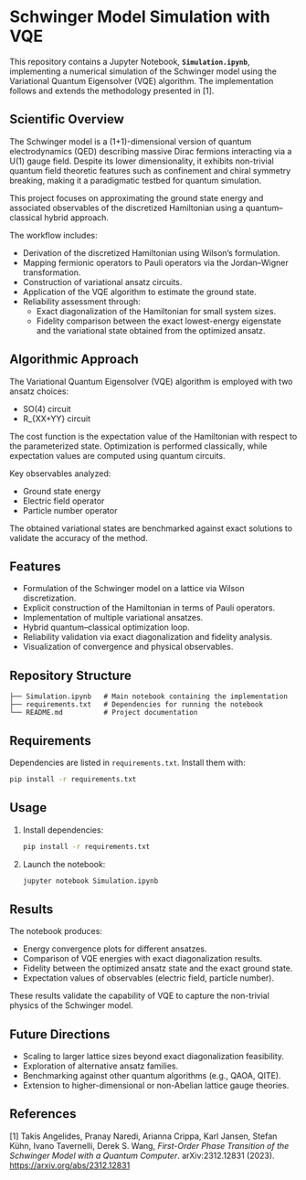 # Schwinger Model Simulation with VQE

This repository contains a Jupyter Notebook, **`Simulation.ipynb`**, implementing a numerical simulation of the Schwinger model using the Variational Quantum Eigensolver (VQE) algorithm. The implementation follows and extends the methodology presented in [1].

## Scientific Overview

The Schwinger model is a (1+1)-dimensional version of quantum electrodynamics (QED) describing massive Dirac fermions interacting via a U(1) gauge field. Despite its lower dimensionality, it exhibits non-trivial quantum field theoretic features such as confinement and chiral symmetry breaking, making it a paradigmatic testbed for quantum simulation.

This project focuses on approximating the ground state energy and associated observables of the discretized Hamiltonian using a quantum–classical hybrid approach.  

The workflow includes:
- Derivation of the discretized Hamiltonian using Wilson’s formulation.  
- Mapping fermionic operators to Pauli operators via the Jordan–Wigner transformation.  
- Construction of variational ansatz circuits.  
- Application of the VQE algorithm to estimate the ground state.  
- Reliability assessment through:
  - Exact diagonalization of the Hamiltonian for small system sizes.  
  - Fidelity comparison between the exact lowest-energy eigenstate and the variational state obtained from the optimized ansatz.  

## Algorithmic Approach

The Variational Quantum Eigensolver (VQE) algorithm is employed with two ansatz choices:
- SO(4) circuit  
- R_{XX+YY} circuit  

The cost function is the expectation value of the Hamiltonian with respect to the parameterized state. Optimization is performed classically, while expectation values are computed using quantum circuits.

Key observables analyzed:
- Ground state energy  
- Electric field operator  
- Particle number operator  

The obtained variational states are benchmarked against exact solutions to validate the accuracy of the method.

## Features

- Formulation of the Schwinger model on a lattice via Wilson discretization.  
- Explicit construction of the Hamiltonian in terms of Pauli operators.  
- Implementation of multiple variational ansatzes.  
- Hybrid quantum–classical optimization loop.  
- Reliability validation via exact diagonalization and fidelity analysis.  
- Visualization of convergence and physical observables.  

## Repository Structure

```
├── Simulation.ipynb   # Main notebook containing the implementation
├── requirements.txt   # Dependencies for running the notebook
└── README.md          # Project documentation
```

## Requirements

Dependencies are listed in `requirements.txt`. Install them with:  
```bash
pip install -r requirements.txt
```

## Usage

1. Install dependencies:
   ```bash
   pip install -r requirements.txt
   ```
2. Launch the notebook:
   ```bash
   jupyter notebook Simulation.ipynb
   ```

## Results

The notebook produces:
- Energy convergence plots for different ansatzes.  
- Comparison of VQE energies with exact diagonalization results.  
- Fidelity between the optimized ansatz state and the exact ground state.  
- Expectation values of observables (electric field, particle number).  

These results validate the capability of VQE to capture the non-trivial physics of the Schwinger model.

## Future Directions

- Scaling to larger lattice sizes beyond exact diagonalization feasibility.  
- Exploration of alternative ansatz families.  
- Benchmarking against other quantum algorithms (e.g., QAOA, QITE).  
- Extension to higher-dimensional or non-Abelian lattice gauge theories.  

## References

[1] Takis Angelides, Pranay Naredi, Arianna Crippa, Karl Jansen, Stefan Kühn, Ivano Tavernelli, Derek S. Wang, *First-Order Phase Transition of the Schwinger Model with a Quantum Computer*. arXiv:2312.12831 (2023). https://arxiv.org/abs/2312.12831




